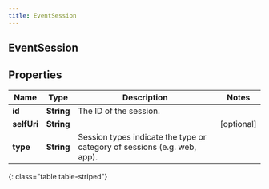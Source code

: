 ```yaml
---
title: EventSession
---
```

## EventSession


## Properties

| Name | Type | Description | Notes |
| ------------ | ------------- | ------------- | ------------- |
| **id** | <!----><!---->**String**<!----> | The ID of the session. |  |
| **selfUri** | <!----><!---->**String**<!----> |  |  [optional] |
| **type** | <!----><!---->**String**<!----> | Session types indicate the type or category of sessions (e.g. web, app). |  |
{: class="table table-striped"}



